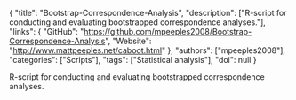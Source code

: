 {
  "title": "Bootstrap-Correspondence-Analysis",
  "description": ["R-script for conducting and evaluating bootstrapped correspondence analyses."],
  "links": {
    "GitHub": "https://github.com/mpeeples2008/Bootstrap-Correspondence-Analysis",
    "Website": "http://www.mattpeeples.net/caboot.html"
  },
  "authors": ["mpeeples2008"],
  "categories": ["Scripts"],
  "tags": ["Statistical analysis"],
  "doi": null
}

<!-- Generated by csv2md.R – do not edit by hand -->

R-script for conducting and evaluating bootstrapped correspondence analyses.